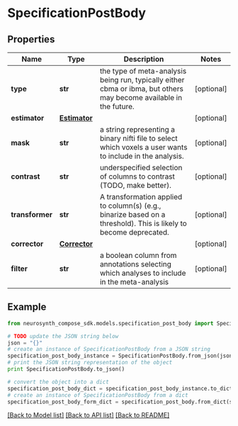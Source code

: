 # SpecificationPostBody


## Properties
Name | Type | Description | Notes
------------ | ------------- | ------------- | -------------
**type** | **str** | the type of meta-analysis being run, typically either cbma or ibma, but others may become available in the future. | [optional] 
**estimator** | [**Estimator**](Estimator.md) |  | [optional] 
**mask** | **str** | a string representing a binary nifti file to select which voxels a user wants to include in the analysis. | [optional] 
**contrast** | **str** | underspecified selection of columns to contrast (TODO, make better). | [optional] 
**transformer** | **str** | A transformation applied to column(s) (e.g., binarize based on a threshold). This is likely to become deprecated. | [optional] 
**corrector** | [**Corrector**](Corrector.md) |  | [optional] 
**filter** | **str** | a boolean column from annotations selecting which analyses to include in the meta-analysis | [optional] 

## Example

```python
from neurosynth_compose_sdk.models.specification_post_body import SpecificationPostBody

# TODO update the JSON string below
json = "{}"
# create an instance of SpecificationPostBody from a JSON string
specification_post_body_instance = SpecificationPostBody.from_json(json)
# print the JSON string representation of the object
print SpecificationPostBody.to_json()

# convert the object into a dict
specification_post_body_dict = specification_post_body_instance.to_dict()
# create an instance of SpecificationPostBody from a dict
specification_post_body_form_dict = specification_post_body.from_dict(specification_post_body_dict)
```
[[Back to Model list]](../README.md#documentation-for-models) [[Back to API list]](../README.md#documentation-for-api-endpoints) [[Back to README]](../README.md)


